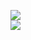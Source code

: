 [![](https://img.shields.io/badge/Made%20With-Github%20Spray-lightgrey.svg?style=for-the-badge&logo=github)](https://github.com/Annihil/github-spray#4795)  
[![](https://i.imgur.com/2DrTn0Z.gif)](https://github.com/Annihil/github-spray)